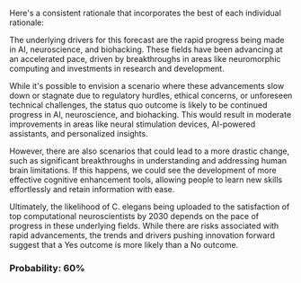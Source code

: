 Here's a consistent rationale that incorporates the best of each individual rationale:

The underlying drivers for this forecast are the rapid progress being made in AI, neuroscience, and biohacking. These fields have been advancing at an accelerated pace, driven by breakthroughs in areas like neuromorphic computing and investments in research and development.

While it's possible to envision a scenario where these advancements slow down or stagnate due to regulatory hurdles, ethical concerns, or unforeseen technical challenges, the status quo outcome is likely to be continued progress in AI, neuroscience, and biohacking. This would result in moderate improvements in areas like neural stimulation devices, AI-powered assistants, and personalized insights.

However, there are also scenarios that could lead to a more drastic change, such as significant breakthroughs in understanding and addressing human brain limitations. If this happens, we could see the development of more effective cognitive enhancement tools, allowing people to learn new skills effortlessly and retain information with ease.

Ultimately, the likelihood of C. elegans being uploaded to the satisfaction of top computational neuroscientists by 2030 depends on the pace of progress in these underlying fields. While there are risks associated with rapid advancements, the trends and drivers pushing innovation forward suggest that a Yes outcome is more likely than a No outcome.

### Probability: 60%